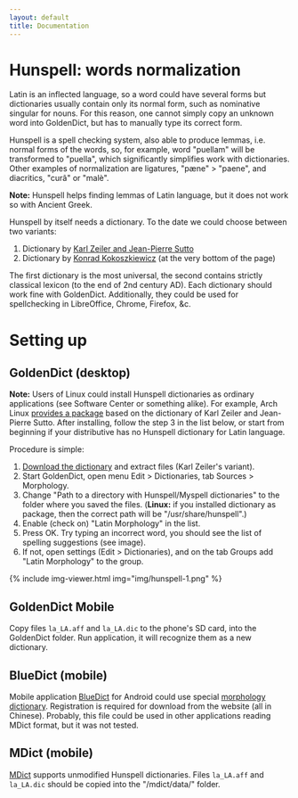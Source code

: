 ```yaml
---
layout: default
title: Documentation
---
```


# Hunspell: words normalization

Latin is an inflected language, so a word could have several forms but dictionaries usually contain only its normal form, such as nominative singular for nouns. For this reason, one cannot simply copy an unknown word into GoldenDict, but has to manually type its correct form.

Hunspell is a spell checking system, also able to produce lemmas, i.e. normal forms of the words, so, for example, word "puellam" will be transformed to "puella", which significantly simplifies work with dictionaries. Other examples of normalization are ligatures, "pæne" > "paene", and diacritics, "curâ" or "malè".

**Note:** Hunspell helps finding lemmas of Latin language, but it does not work so with Ancient Greek.

Hunspell by itself needs a dictionary. To the date we could choose between two variants:

1. Dictionary by [Karl Zeiler and Jean-Pierre Sutto][1]
1. Dictionary by [Konrad Kokoszkiewicz][2] (at the very bottom of the page)

The first dictionary is the most universal, the second contains strictly classical lexicon (to the end of 2nd century AD). Each dictionary should work fine with GoldenDict. Additionally, they could be used for spellchecking in LibreOffice, Chrome, Firefox, &c.


# Setting up

## GoldenDict (desktop)

**Note:** Users of Linux could install Hunspell dictionaries as ordinary applications (see Software Center or something alike). For example, Arch Linux [provides a package][3] based on the dictionary of Karl Zeiler and Jean-Pierre Sutto. After installing, follow the step 3 in the list below, or start from beginning if your distributive has no Hunspell dictionary for Latin language.

Procedure is simple:

1. [Download the dictionary](hunspell-la.zip) and extract files (Karl Zeiler's variant).
1. Start GoldenDict, open menu Edit > Dictionaries, tab Sources > Morphology.
1. Change "Path to a directory with Hunspell/Myspell dictionaries" to the folder where you saved the files. (**Linux:** if you installed dictionary as package, then the correct path will be "/usr/share/hunspell".)
1. Enable (check on) "Latin Morphology" in the list.
1. Press OK. Try typing an incorrect word, you should see the list of spelling suggestions (see image).
1. If not, open settings (Edit > Dictionaries), and on the tab Groups add "Latin Morphology" to the group.

{% include img-viewer.html img="img/hunspell-1.png" %}

## GoldenDict Mobile

Copy files `la_LA.aff` and `la_LA.dic` to the phone's SD card, into the GoldenDict folder. Run application, it will recognize them as a new dictionary.

## BlueDict (mobile)

Mobile application [BlueDict][5] for Android could use special [morphology dictionary][6]. Registration is required for download from the website (all in Chinese). Probably, this file could be used in other applications reading MDict format, but it was not tested.

## MDict (mobile)

[MDict][4] supports unmodified Hunspell dictionaries. Files `la_LA.aff` and `la_LA.dic` should be copied into the "/mdict/data/" folder.


[1]: https://extensions.libreoffice.org/extensions/latin-spelling-and-hyphenation-dictionaries
[2]: http://www.obta.uw.edu.pl/~draco/
[3]: https://aur.archlinux.org/packages/hunspell-la
[4]: https://www.mdict.cn/
[5]: http://www.ssdlsoft.com/bluedict/
[6]: https://www.pdawiki.com/forum/forum.php?mod=viewthread&tid=19511

